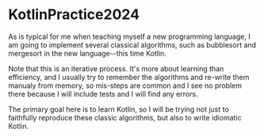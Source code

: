 # KotlinPractice2024

As is typical for me when teaching myself a
new programming language, I am going to implement
several classical algorithms, such as bubblesort
and mergesort in the new language--this time Kotlin.

Note that this is an iterative process. It's more
about learning than efficiency, and I usually try
to remember the algorithms and re-write them 
manualy from memory, so mis-steps are common and
I see no problem there because I will include tests
and I will find any errors.

The primary goal here is to learn Kotlin, so I
will be trying not just to faithfully reproduce
these classic algorithms, but also to write idiomatic
Kotlin.